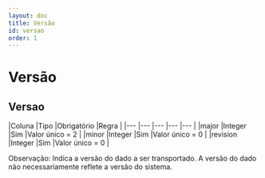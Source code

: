 ```yaml
---
layout: doc
title: Versão
id: versao
order: 1
---
```


# Versão

## Versao

|Coluna	|Tipo	|Obrigatório |Regra	|
|--- |--- |--- |--- |--- |
|major |Integer |Sim |Valor único = 2 |
|minor |Integer |Sim |Valor único = 0	|
|revision |Integer |Sim |Valor único = 0 |

Observação: Indica a versão do dado a ser transportado. A versão do dado não necessariamente reflete a versão do sistema.
